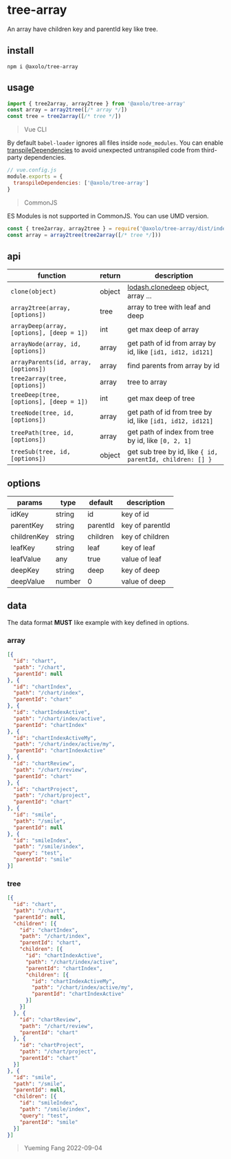 # tree-array

An array have children key and parentId key like tree.

## install

```shell
npm i @axolo/tree-array
```

## usage

```js
import { tree2array, array2tree } from '@axolo/tree-array'
const array = array2tree([/* array */])
const tree = tree2array([/* tree */])
```

> Vue CLI

By default `babel-loader` ignores all files inside `node_modules`.
You can enable [transpileDependencies] to avoid unexpected untranspiled code from third-party dependencies.

```js
// vue.config.js
module.exports = {
  transpileDependencies: ['@axolo/tree-array']
}
```

> CommonJS

ES Modules is not supported in CommonJS. You can use UMD version.

```js
const { tree2array, array2tree } = require('@axolo/tree-array/dist/index.umd.cjs')
const array = array2tree(tree2array([/* tree */]))
```

## api

|                 function                  | return |                        description                         |
| ----------------------------------------- | ------ | ---------------------------------------------------------- |
| `clone(object)`                           | object | [lodash.clonedeep] object, array ...                       |
| `array2tree(array, [options])`            | tree   | array to tree with leaf and deep                           |
| `arrayDeep(array, [options], [deep = 1])` | int    | get max deep of array                                      |
| `arrayNode(array, id, [options])`         | array  | get path of id from array by id, like `[id1, id12, id121]` |
| `arrayParents(id, array, [options])`      | array  | find parents from array by id                              |
| `tree2array(tree, [options])`             | array  | tree to array                                              |
| `treeDeep(tree, [options], [deep = 1])`   | int    | get max deep of tree                                       |
| `treeNode(tree, id, [options])`           | array  | get path of id from tree by id, like `[id1, id12, id121]`  |
| `treePath(tree, id, [options])`           | array  | get path of index from tree by id, like `[0, 2, 1]`        |
| `treeSub(tree, id, [options])`            | object | get sub tree by id, like `{ id, parentId, children: [] }`  |

## options

  params    |  type  | default  | description
----------- | ------ | -------- | -----------
idKey       | string | id       | key of id
parentKey   | string | parentId | key of parentId
childrenKey | string | children | key of children
leafKey     | string | leaf     | key of leaf
leafValue   | any    | true     | value of leaf
deepKey     | string | deep     | key of deep
deepValue   | number | 0        | value of deep

## data

The data format **MUST** like example with key defined in options.

### array

```json
[{
  "id": "chart",
  "path": "/chart",
  "parentId": null
}, {
  "id": "chartIndex",
  "path": "/chart/index",
  "parentId": "chart"
}, {
  "id": "chartIndexActive",
  "path": "/chart/index/active",
  "parentId": "chartIndex"
}, {
  "id": "chartIndexActiveMy",
  "path": "/chart/index/active/my",
  "parentId": "chartIndexActive"
}, {
  "id": "chartReview",
  "path": "/chart/review",
  "parentId": "chart"
}, {
  "id": "chartProject",
  "path": "/chart/project",
  "parentId": "chart"
}, {
  "id": "smile",
  "path": "/smile",
  "parentId": null
}, {
  "id": "smileIndex",
  "path": "/smile/index",
  "query": "test",
  "parentId": "smile"
}]
```

### tree

```json
[{
  "id": "chart",
  "path": "/chart",
  "parentId": null,
  "children": [{
    "id": "chartIndex",
    "path": "/chart/index",
    "parentId": "chart",
    "children": [{
      "id": "chartIndexActive",
      "path": "/chart/index/active",
      "parentId": "chartIndex",
      "children": [{
        "id": "chartIndexActiveMy",
        "path": "/chart/index/active/my",
        "parentId": "chartIndexActive"
      }]
    }]
  }, {
    "id": "chartReview",
    "path": "/chart/review",
    "parentId": "chart"
  }, {
    "id": "chartProject",
    "path": "/chart/project",
    "parentId": "chart"
  }]
}, {
  "id": "smile",
  "path": "/smile",
  "parentId": null,
  "children": [{
    "id": "smileIndex",
    "path": "/smile/index",
    "query": "test",
    "parentId": "smile"
  }]
}]
```

> Yueming Fang
> 2022-09-04

[lodash.clonedeep]: https://www.npmjs.com/package/lodash.clonedeep
[transpileDependencies]: https://cli.vuejs.org/config/#transpiledependencies
